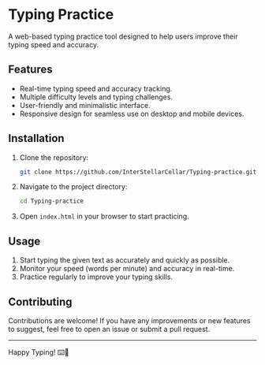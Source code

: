 # Typing Practice

A web-based typing practice tool designed to help users improve their typing speed and accuracy.

## Features

- Real-time typing speed and accuracy tracking.
- Multiple difficulty levels and typing challenges.
- User-friendly and minimalistic interface.
- Responsive design for seamless use on desktop and mobile devices.

## Installation

1. Clone the repository:
   ```sh
   git clone https://github.com/InterStellarCellar/Typing-practice.git
   ```
2. Navigate to the project directory:
   ```sh
   cd Typing-practice
   ```
3. Open `index.html` in your browser to start practicing.

## Usage

1. Start typing the given text as accurately and quickly as possible.
2. Monitor your speed (words per minute) and accuracy in real-time.
3. Practice regularly to improve your typing skills.

## Contributing

Contributions are welcome! If you have any improvements or new features to suggest, feel free to open an issue or submit a pull request.

---
Happy Typing! ⌨️🚀

